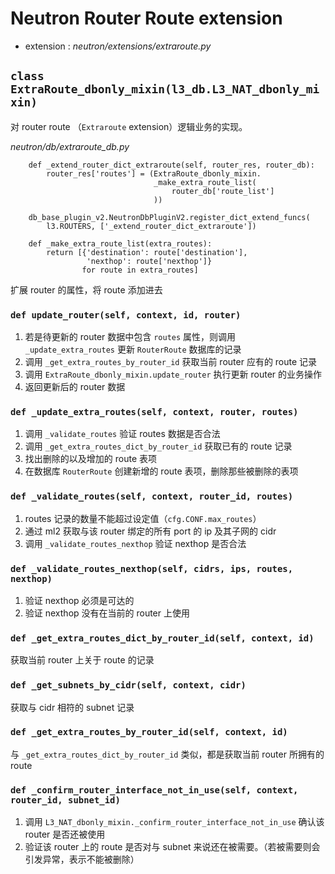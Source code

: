 # Neutron Router Route extension

* extension : *neutron/extensions/extraroute.py*

## `class ExtraRoute_dbonly_mixin(l3_db.L3_NAT_dbonly_mixin)`

对 router route （`Extraroute` extension）逻辑业务的实现。

*neutron/db/extraroute_db.py*

```
    def _extend_router_dict_extraroute(self, router_res, router_db):
        router_res['routes'] = (ExtraRoute_dbonly_mixin.
                                _make_extra_route_list(
                                    router_db['route_list']
                                ))

    db_base_plugin_v2.NeutronDbPluginV2.register_dict_extend_funcs(
        l3.ROUTERS, ['_extend_router_dict_extraroute'])
```

```
    def _make_extra_route_list(extra_routes):
        return [{'destination': route['destination'],
                 'nexthop': route['nexthop']}
                for route in extra_routes]
```

扩展 router 的属性，将 route 添加进去

### `def update_router(self, context, id, router)`

1. 若是待更新的 router 数据中包含 `routes` 属性，则调用 `_update_extra_routes` 更新 `RouterRoute` 数据库的记录
2. 调用 `_get_extra_routes_by_router_id` 获取当前 router 应有的 route 记录
3. 调用 `ExtraRoute_dbonly_mixin.update_router` 执行更新 router 的业务操作
4. 返回更新后的 router 数据

### `def _update_extra_routes(self, context, router, routes)`

1. 调用 `_validate_routes` 验证 routes 数据是否合法
2. 调用 `_get_extra_routes_dict_by_router_id` 获取已有的 route 记录
3. 找出删除的以及增加的 route 表项
4. 在数据库 `RouterRoute` 创建新增的 route 表项，删除那些被删除的表项

### `def _validate_routes(self, context, router_id, routes)`

1. routes 记录的数量不能超过设定值（`cfg.CONF.max_routes`）
2. 通过 ml2 获取与该 router 绑定的所有 port 的 ip 及其子网的 cidr
3. 调用 `_validate_routes_nexthop` 验证 nexthop 是否合法

### `def _validate_routes_nexthop(self, cidrs, ips, routes, nexthop)`

1. 验证 nexthop 必须是可达的
2. 验证 nexthop 没有在当前的 router 上使用

### `def _get_extra_routes_dict_by_router_id(self, context, id)`

获取当前 router 上关于 route 的记录

### `def _get_subnets_by_cidr(self, context, cidr)`

获取与 cidr 相符的 subnet 记录

### `def _get_extra_routes_by_router_id(self, context, id)`

与 `_get_extra_routes_dict_by_router_id` 类似，都是获取当前 router 所拥有的 route

### `def _confirm_router_interface_not_in_use(self, context, router_id, subnet_id)`

1. 调用 `L3_NAT_dbonly_mixin._confirm_router_interface_not_in_use` 确认该 router 是否还被使用
2. 验证该 router 上的 route 是否对与 subnet 来说还在被需要。（若被需要则会引发异常，表示不能被删除）